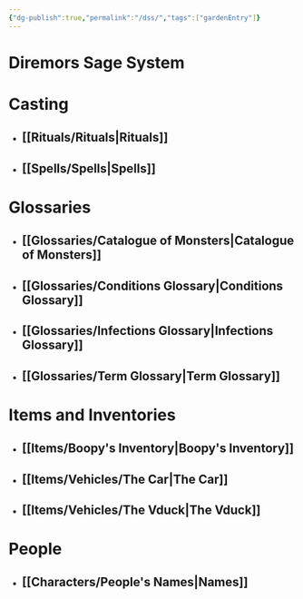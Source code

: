 ```yaml
---
{"dg-publish":true,"permalink":"/dss/","tags":["gardenEntry"]}
---
```


# Diremors Sage System

# Casting

- ## [[Rituals/Rituals\|Rituals]]
- ## [[Spells/Spells\|Spells]]
# Glossaries
- ## [[Glossaries/Catalogue of Monsters\|Catalogue of Monsters]]
- ## [[Glossaries/Conditions Glossary\|Conditions Glossary]]
- ## [[Glossaries/Infections Glossary\|Infections Glossary]]
- ## [[Glossaries/Term Glossary\|Term Glossary]]
# Items and Inventories
- ## [[Items/Boopy's Inventory\|Boopy's Inventory]]
- ## [[Items/Vehicles/The Car\|The Car]]
- ## [[Items/Vehicles/The Vduck\|The Vduck]]
# People
- ## [[Characters/People's Names\|Names]]
